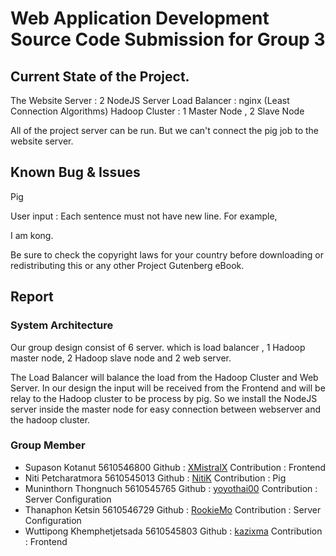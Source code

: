 # Web Application Development Source Code Submission for Group 3
## Current State of the Project.
The Website Server   : 2 NodeJS Server
Load Balancer : nginx (Least Connection Algorithms)
Hadoop Cluster : 1  Master Node  , 2  Slave Node

All of the project server can be run. But we can't connect the
pig job to the website server.

## Known Bug & Issues

Pig

User input : Each sentence must not have new line. For example,

I am kong.

Be sure to check the copyright laws for your country before downloading or redistributing this or any other Project Gutenberg eBook.

## Report

### System Architecture
Our group design consist of 6 server. which is
load balancer , 1 Hadoop master node, 2 Hadoop slave node and 2 web server.

 The Load Balancer will balance the load from the Hadoop Cluster and Web Server. In our design the input will be received from the Frontend and will be relay to the Hadoop cluster to be process by pig. So we install the NodeJS server inside the master node for easy connection between webserver and the hadoop cluster.
### Group Member
- Supason Kotanut 5610546800 Github : [XMistralX](https://github.com/XMistralX/)
Contribution : Frontend
- Niti Petcharatmora 5610545013 Github : [NitiK](https://github.com/NitiK) Contribution : Pig
- Muninthorn Thongnuch 5610545765 Github : [yoyothai00](https://github.com/yoyothai00) Contribution : Server Configuration
- Thanaphon Ketsin 5610546729 Github : [RookieMo](https://github.com/RookieMo) Contribution : Server Configuration
- Wuttipong Khemphetjetsada 5610545803 Github : [kazixma](https://github.com/kazixma) Contribution : Frontend

